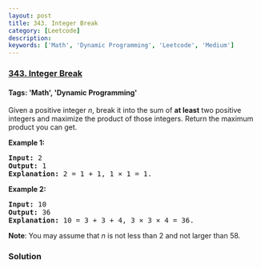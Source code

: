 ```yaml
---
layout: post
title: 343. Integer Break
category: [Leetcode]
description: 
keywords: ['Math', 'Dynamic Programming', 'Leetcode', 'Medium']
---
```

### [343. Integer Break](https://leetcode.com/problems/integer-break)

#### Tags: 'Math', 'Dynamic Programming'

<div class="content__u3I1 question-content__JfgR"><div><p>Given a positive integer <i>n</i>, break it into the sum of <b>at least</b> two positive integers and maximize the product of those integers. Return the maximum product you can get.</p>
<p><strong>Example 1:</strong></p>
<div>
<pre><strong>Input: </strong><span id="example-input-1-1">2</span>
<strong>Output: </strong><span id="example-output-1">1</span>
<strong>Explanation: </strong>2 = 1 + 1, 1 × 1 = 1.</pre>
<div>
<p><strong>Example 2:</strong></p>
<pre><strong>Input: </strong><span id="example-input-2-1">10</span>
<strong>Output: </strong><span id="example-output-2">36</span>
<strong>Explanation: </strong>10 = 3 + 3 + 4, 3 × 3 × 4 = 36.</pre>
<p><b>Note</b>: You may assume that <i>n</i> is not less than 2 and not larger than 58.</p>
</div>
</div></div></div>

### Solution

